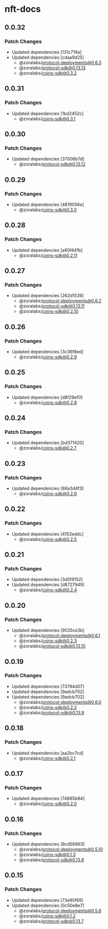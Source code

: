 # nft-docs

## 0.0.32

### Patch Changes

- Updated dependencies [131c719a]
- Updated dependencies [cdaa9d25]
  - @zoralabs/protocol-deployments@0.6.3
  - @zoralabs/protocol-sdk@0.13.13
  - @zoralabs/coins-sdk@0.3.2

## 0.0.31

### Patch Changes

- Updated dependencies [1bd2452c]
  - @zoralabs/coins-sdk@0.3.1

## 0.0.30

### Patch Changes

- Updated dependencies [37006b7d]
  - @zoralabs/protocol-sdk@0.13.12

## 0.0.29

### Patch Changes

- Updated dependencies [4819056e]
  - @zoralabs/coins-sdk@0.3.0

## 0.0.28

### Patch Changes

- Updated dependencies [a60f441b]
  - @zoralabs/coins-sdk@0.2.11

## 0.0.27

### Patch Changes

- Updated dependencies [262d1539]
  - @zoralabs/protocol-deployments@0.6.2
  - @zoralabs/protocol-sdk@0.13.11
  - @zoralabs/coins-sdk@0.2.10

## 0.0.26

### Patch Changes

- Updated dependencies [3c36f8ed]
  - @zoralabs/coins-sdk@0.2.9

## 0.0.25

### Patch Changes

- Updated dependencies [d8f29ef0]
  - @zoralabs/coins-sdk@0.2.8

## 0.0.24

### Patch Changes

- Updated dependencies [bd371420]
  - @zoralabs/coins-sdk@0.2.7

## 0.0.23

### Patch Changes

- Updated dependencies [86a3d4f3]
  - @zoralabs/coins-sdk@0.2.6

## 0.0.22

### Patch Changes

- Updated dependencies [4153eddc]
  - @zoralabs/coins-sdk@0.2.5

## 0.0.21

### Patch Changes

- Updated dependencies [3d5f9152]
- Updated dependencies [d8727949]
  - @zoralabs/coins-sdk@0.2.4

## 0.0.20

### Patch Changes

- Updated dependencies [9035ce3b]
  - @zoralabs/protocol-deployments@0.6.1
  - @zoralabs/coins-sdk@0.2.3
  - @zoralabs/protocol-sdk@0.13.10

## 0.0.19

### Patch Changes

- Updated dependencies [73784d07]
- Updated dependencies [9adcb702]
- Updated dependencies [9adcb702]
  - @zoralabs/protocol-deployments@0.6.0
  - @zoralabs/coins-sdk@0.2.2
  - @zoralabs/protocol-sdk@0.13.9

## 0.0.18

### Patch Changes

- Updated dependencies [aa2bc7cd]
  - @zoralabs/coins-sdk@0.2.1

## 0.0.17

### Patch Changes

- Updated dependencies [74885b84]
  - @zoralabs/coins-sdk@0.2.0

## 0.0.16

### Patch Changes

- Updated dependencies [8cd56863]
  - @zoralabs/protocol-deployments@0.5.10
  - @zoralabs/coins-sdk@0.1.3
  - @zoralabs/protocol-sdk@0.13.8

## 0.0.15

### Patch Changes

- Updated dependencies [73e95f69]
- Updated dependencies [0c50e8e7]
  - @zoralabs/protocol-deployments@0.5.6
  - @zoralabs/coins-sdk@0.1.2
  - @zoralabs/protocol-sdk@0.13.7
